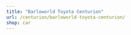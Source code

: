```yaml
---
title: "Barloworld Toyota Centurion"
url: /centurion/barloworld-toyota-centurion/
shop: car
---
```

